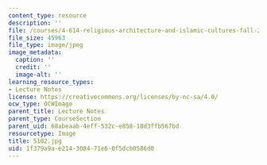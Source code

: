 ```yaml
---
content_type: resource
description: ''
file: /courses/4-614-religious-architecture-and-islamic-cultures-fall-2002/1f379a9ae214308471e60f5dcb0586d0_5102.jpg
file_size: 45963
file_type: image/jpeg
image_metadata:
  caption: ''
  credit: ''
  image-alt: ''
learning_resource_types:
- Lecture Notes
license: https://creativecommons.org/licenses/by-nc-sa/4.0/
ocw_type: OCWImage
parent_title: Lecture Notes
parent_type: CourseSection
parent_uid: 68abeaab-4eff-532c-e858-18d3ffb567bd
resourcetype: Image
title: 5102.jpg
uid: 1f379a9a-e214-3084-71e6-0f5dcb0586d0
---
```

